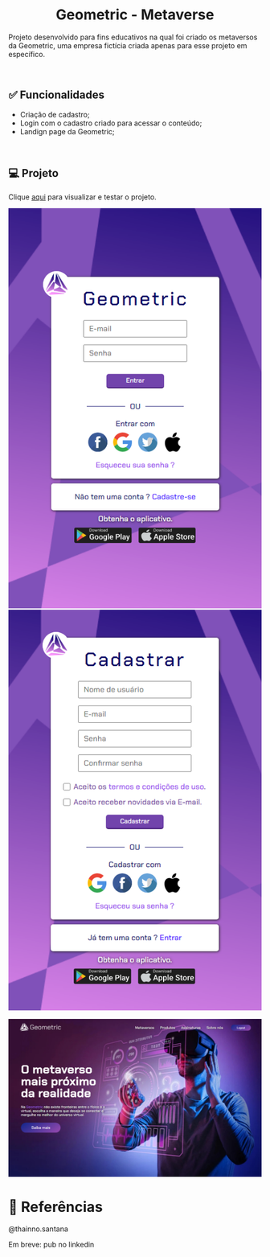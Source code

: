 <h1 align="center">Geometric - Metaverse</h1>

<p>Projeto desenvolvido para fins educativos na qual foi criado os metaversos da Geometric, uma empresa fictícia criada apenas para esse projeto em específico.</p><br>

<h2>✅ Funcionalidades</h2>
<ul>  
  <li>Criação de cadastro;</li>
  <li>Login com o cadastro criado para acessar o conteúdo;</li>
  <li>Landign page da Geometric;</li>
</ul><br>

<h2>💻 Projeto</h2>

<p>Clique <a href="https://thainno.github.io/Geometric/pages/home.html">aqui</a> para visualizar e testar o projeto.</p

<div align="center">
  <img src="https://github.com/Thainno/Geometric/blob/main/images/preview/login.png">
  <img src="https://github.com/Thainno/Geometric/blob/main/images/preview/sign-up.png">
</div>

<img src="https://github.com/Thainno/Geometric/blob/main/images/preview/home-desktop.png"><br>


### 

<h1>🔗 Referências</h1>
@thainno.santana
<p>Em breve: pub no linkedin</p>
